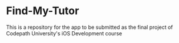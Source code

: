 # Find-My-Tutor
This is a repository for the app to be submitted as the final project of Codepath University's  iOS Development course 
